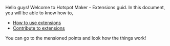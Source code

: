 Hello guys! Welcome to Hotspot Maker - Extensions guid. In this document, you will be able to know how to,

- [How to use extensions](../Extensions/Docs/User%20Guid/README.md)
- [Contribute to extensions](../Extensions/Docs/Contributor%20Guid/README.md)

You can go to the mensioned points and look how the things work!
